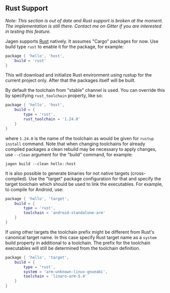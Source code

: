 ## Rust Support

_Note: This section is out of date and Rust support is broken at the moment.
The implementation is still there. Contact me on Gitter if you are interested
in testing this feature._

Jagen supports [Rust](https://www.rust-lang.org) natively. It assumes "Cargo" packages for now. Use
build type `rust` to enable it for the package, for example:
```lua
package { 'hello', 'host',
    build = 'rust'
}
```
This will download and initialize Rust environment using rustup for the current project only. After
that the packages itself will be built.

By default the toolchain from "stable" channel is used. You can override this by specifying
`rust_toolchain` property, like so:
```lua
package { 'hello', 'host',
    build = {
        type = 'rust',
        rust_toolchain = '1.24.0'
    }
}
```
where `1.24.0` is the name of the toolchain as would be given for `rustup install` command. Note
that when changing toolchains for already compiled packages a clean rebuild may be necessary to
apply changes, use `--clean` argument for the "build" command, for example:
```
jagen build --clean hello::host
```
It is also possible to generate binaries for not native targets (cross-compiled). Use the "target"
package configuration for that and specify the target toolchain which should be used to link the
executables. For example, to compile for Android, use:
```lua
package { 'hello', 'target',
    build = {
        type = 'rust',
        toolchain = 'android-standalone-arm'
    }
}
```
If using other targets the toolchain prefix might be different from Rust's canonical target name.
In this case specify Rust target name as a `system` build property in additional to a toolchain.
The prefix for the toolchain executables will still be determined from the toolchain definition.
```lua
package { 'hello', 'target',
    build = {
        type = 'rust',
        system = 'arm-unknown-linux-gnueabi',
        toolchain = 'linaro-arm-5.4'
    }
}
```
